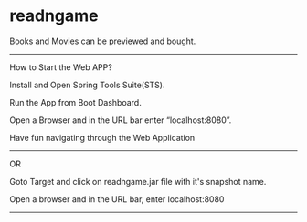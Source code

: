 # readngame
Books and Movies can be previewed and bought.
________________________________________________________________________________________________________________
How to Start the Web APP?

Install and Open Spring Tools Suite(STS).

Run the App from Boot Dashboard.

Open a Browser and in the URL bar enter “localhost:8080”.

Have fun navigating through the Web Application
_________________________________________________________________________________________________________________
OR

Goto Target and click on readngame.jar file with it's snapshot name.

Open a browser and in the URL bar, enter localhost:8080
_________________________________________________________________________________________________________________
